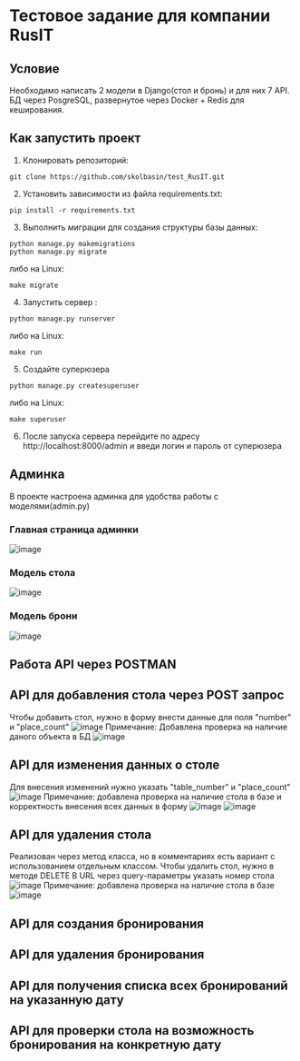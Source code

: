 # Тестовое задание для компании RusIT

## Условие
Необходимо написать 2 модели в Django(стол и бронь) и для них 7 API. БД через PosgreSQL, развернутое через Docker + Redis для кеширования.

## Как запустить проект
1. Клонировать репозиторий:
```
git clone https://github.com/skolbasin/test_RusIT.git
```
2. Установить зависимости из файла requirements.txt:
```
pip install -r requirements.txt
```
3. Выполнить миграции для создания структуры базы данных:
```
python manage.py makemigrations
python manage.py migrate
```
либо на Linux:
```
make migrate
```

4. Запустить сервер :
```
python manage.py runserver
```
либо на Linux:
```
make run
```
5. Создайте суперюзера
```
python manage.py createsuperuser
```
либо на Linux:
```
make superuser
```
6. После запуска сервера перейдите по адресу http://localhost:8000/admin и введи логин и пароль от суперюзера
## Админка
В проекте настроена админка для удобства работы с моделями(admin.py)

### Главная страница админки
![image](https://github.com/skolbasin/test_RusIT/assets/111511890/2b8b0ba8-1fdb-45fa-be9b-81e395b58bc5)
### Модель стола 
![image](https://github.com/skolbasin/test_RusIT/assets/111511890/4fb8e8e7-b4ec-4dec-b5f4-8df50f829efd)
### Модель брони 
![image](https://github.com/skolbasin/test_RusIT/assets/111511890/1382a81e-23fe-4b4a-bdfa-9b5443981644)

## Работа API через POSTMAN

## API для добавления стола через POST запрос
Чтобы добавить стол, нужно в форму внести данные для поля "number" и "place_count"
![image](https://github.com/skolbasin/test_RusIT/assets/111511890/f93f58db-9b5a-4e65-92e3-2b9b20266470)
Примечание: Добавлена проверка на наличие даного объекта в БД
![image](https://github.com/skolbasin/test_RusIT/assets/111511890/54b4567b-0575-47ed-938d-862e976962f2)

## API для изменения данных о столе
Для внесения изменений нужно указать "table_number" и "place_count"
![image](https://github.com/skolbasin/test_RusIT/assets/111511890/d8316640-9050-487d-87d9-ac6398f2cb50)
Примечание: добавлена проверка на наличие стола в базе и корректность внесения всех данных в форму
![image](https://github.com/skolbasin/test_RusIT/assets/111511890/c137c814-e725-4b16-8753-215453d090ff)
![image](https://github.com/skolbasin/test_RusIT/assets/111511890/a656e836-d774-4b5a-9728-0606fa4a4686)

## API для удаления стола
Реализован через метод класса, но в комментариях есть вариант с использованием отдельным классом. 
Чтобы удалить стол, нужно в методе DELETE В URL через query-параметры указать номер стола 
![image](https://github.com/skolbasin/test_RusIT/assets/111511890/0023fe1d-9a3b-45c2-948a-c8455e1f70ce)
Примечание: добавлена проверка на наличие стола в базе
![image](https://github.com/skolbasin/test_RusIT/assets/111511890/ecc24bfc-bc1f-4597-93c3-112387cb9d05)


## API для создания бронирования
## API для удаления бронирования
## API для получения списка всех бронирований на указанную дату
## API для проверки стола на возможность бронирования на конкретную дату
